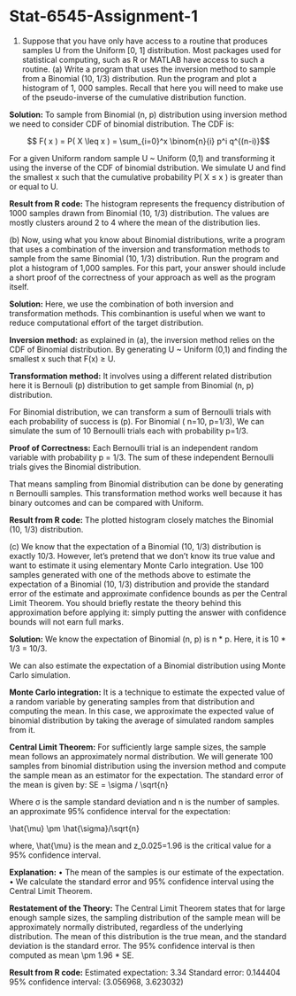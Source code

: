 # Stat-6545-Assignment-1
1. Suppose that you have only have access to a routine that produces samples U from the Uniform [0, 1] distribution. Most packages used for statistical computing, such as R or MATLAB have access to such a routine. 
(a) Write a program that uses the inversion method to sample from a Binomial (10, 1/3) distribution. Run the program and plot a histogram of 1, 000 samples. Recall that here you will need to make use of the pseudo-inverse of the cumulative distribution function.

**Solution:**
To sample from Binomial (n, p) distribution using inversion method we need to consider CDF of binomial distribution. The CDF is:

```math

F( x ) = P( X \leq x ) = \sum_{i=0}^x \binom{n}{i} p^i  q^{(n-i)}
```
For a given Uniform random sample U ~ Uniform (0,1)  and transforming it using the inverse of the CDF of binomial dstribution. We simulate U and find the smallest x such that the cumulative probability P( X ≤ x ) is greater than or equal to U. 

**Result from R code:**
The histogram represents the frequency distribution of 1000 samples drawn from Binomial (10, 1/3) distribution. The values are mostly clusters around 2 to 4 where the mean of the distribution lies.

(b) Now, using what you know about Binomial distributions, write a program that uses a combination of the inversion and transformation methods to sample from the same Binomial (10, 1/3) distribution. Run the program and plot a histogram of 1,000 samples. For this part, your answer should include a short proof of the correctness of your approach as well as the program itself.

**Solution:**
Here, we use the combination of both inversion and transformation methods. This combinantion is useful when we want to reduce computational effort of the target distribution.

**Inversion method:** as explained in (a), the inversion method relies on the CDF of Binomial distribution. By generating U ~ Uniform (0,1) and finding the smallest x such that F(x) ≥ U. 

**Transformation method:** It involves using a different related distribution here it is Bernouli (p) distribution to get sample from Binomial (n, p) distribution.

For Binomial distribution, we can transform a sum of Bernoulli trials with each probability of success is (p). For Binomial ( n=10, p=1/3), We can simulate the sum of 10 Bernoulli trials each with probability p=1/3.

**Proof of Correctness:**
Each Bernoulli trial is an independent random variable with probability p = 1/3. The sum of these independent Bernoulli trials gives the Binomial distribution.

That means sampling from Binomial distribution can be done by generating n Bernoulli samples. This transformation method works well because it has binary outcomes and can be compared with Uniform.

**Result from R code:**
The plotted histogram closely matches the Binomial (10, 1/3) distribution.

(c) We know that the expectation of a Binomial (10, 1/3) distribution is exactly 10/3. However, let’s pretend that we don’t know its true value and want to estimate it using elementary Monte Carlo integration. Use 100 samples generated with one of the methods above to estimate the expectation of a Binomial (10, 1/3) distribution and provide the standard error of the estimate and approximate confidence bounds as per the Central Limit Theorem. You should briefly restate the theory behind this approximation before applying it: simply putting the answer with confidence bounds will not earn full marks.

**Solution:**
We know the expectation of Binomial (n, p) is n * p. Here, it is 10 * 1/3 = 10/3.

We can also estimate the expectation of a Binomial distribution using Monte Carlo simulation. 

**Monte Carlo integration:**  It is a technique to estimate the expected value of a random variable by generating samples from that distribution and computing the mean. In this case, we approximate the expected value of binomial distribution by taking the average of simulated random samples from it.

**Central Limit Theorem:** For sufficiently large sample sizes, the sample mean follows an approximately normal distribution. We will generate 100 samples from binomial distribution using the inversion method and compute the sample mean as an estimator for the expectation. The standard error of the mean is given by: SE = \sigma / \sqrt{n}

Where σ is the sample standard deviation and n is the number of samples.
an approximate 95% confidence interval for the expectation:

\hat{\mu} \pm \hat{\sigma}/\sqrt{n}

where, \hat{\mu} is the mean and z_0.025=1.96 is the critical value for a 95% confidence interval.

**Explanation:**
•	The mean of the samples is our estimate of the expectation.
•	We calculate the standard error and 95% confidence interval using the Central Limit Theorem.

**Restatement of the Theory:** The Central Limit Theorem states that for large enough sample sizes, the sampling distribution of the sample mean will be approximately normally distributed, regardless of the underlying distribution. The mean of this distribution is the true mean, and the standard deviation is the standard error. The 95% confidence interval is then computed as mean \pm 1.96 * SE.

**Result from R code:**
Estimated expectation: 3.34
Standard error: 0.144404
95% confidence interval: (3.056968, 3.623032)




